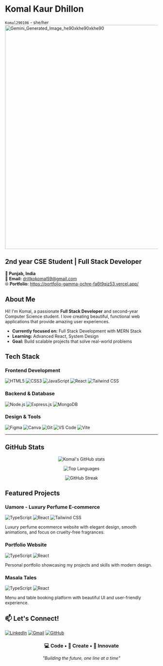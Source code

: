 # Komal Kaur Dhillon
`Komal290106` - she/her
<img width="1408" height="736" alt="Gemini_Generated_Image_he90xkhe90xkhe90" src="https://github.com/user-attachments/assets/8df77747-b57e-4583-b163-bed468f9729f" />


## 2nd year CSE Student | Full Stack Developer

**📍 Punjab, India**  
📧 **Email:** drillkokomal59@gmail.com  
🌐 **Portfolio:** https://portfolio-gamma-ochre-fa6t9qiz53.vercel.app/



##  About Me

Hi! I'm Komal, a passionate **Full Stack Developer** and second-year Computer Science student. I love creating beautiful, functional web applications that provide amazing user experiences.

-  **Currently focused on:** Full Stack Development with MERN Stack
-  **Learning:** Advanced React, System Design
-  **Goal:** Build scalable projects that solve real-world problems


##  Tech Stack

### **Frontend Development**
![HTML5](https://img.shields.io/badge/HTML5-E34F26?style=for-the-badge&logo=html5&logoColor=white)
![CSS3](https://img.shields.io/badge/CSS3-1572B6?style=for-the-badge&logo=css3&logoColor=white)
![JavaScript](https://img.shields.io/badge/JavaScript-F7DF1E?style=for-the-badge&logo=javascript&logoColor=black)
![React](https://img.shields.io/badge/React-20232A?style=for-the-badge&logo=react&logoColor=61DAFB)
![Tailwind CSS](https://img.shields.io/badge/Tailwind_CSS-38B2AC?style=for-the-badge&logo=tailwind-css&logoColor=white)

### **Backend & Database**
![Node.js](https://img.shields.io/badge/Node.js-43853D?style=for-the-badge&logo=node.js&logoColor=white)
![Express.js](https://img.shields.io/badge/Express.js-404D59?style=for-the-badge&logo=express&logoColor=white)
![MongoDB](https://img.shields.io/badge/MongoDB-4EA94B?style=for-the-badge&logo=mongodb&logoColor=white)

### **Design & Tools**
![Figma](https://img.shields.io/badge/Figma-F24E1E?style=for-the-badge&logo=figma&logoColor=white)
![Canva](https://img.shields.io/badge/Canva-%2300C4CC?style=for-the-badge&logo=Canva&logoColor=white)
![Git](https://img.shields.io/badge/Git-F05032?style=for-the-badge&logo=git&logoColor=white)
![VS Code](https://img.shields.io/badge/VS_Code-0078D4?style=for-the-badge&logo=visual%20studio%20code&logoColor=white)
![Vite](https://img.shields.io/badge/Vite-B73BFE?style=for-the-badge&logo=vite&logoColor=FFD62E)

---

##  GitHub Stats

<div align="center">

![Komal's GitHub stats](https://github-readme-stats.vercel.app/api?username=Komal290106&show_icons=true&theme=radical&hide_border=true)

![Top Languages](https://github-readme-stats.vercel.app/api/top-langs/?username=Komal290106&layout=compact&theme=radical&hide_border=true)

![GitHub Streak](https://github-readme-streak-stats.herokuapp.com/?user=Komal290106&theme=radical&hide_border=true)

</div>


##  Featured Projects

###  Uamore - Luxury Perfume E-commerce
![TypeScript](https://img.shields.io/badge/TypeScript-007ACC?style=flat-square&logo=typescript&logoColor=white)
![React](https://img.shields.io/badge/React-20232A?style=flat-square&logo=react&logoColor=61DAFB)
![Tailwind CSS](https://img.shields.io/badge/Tailwind_CSS-38B2AC?style=flat-square&logo=tailwind-css&logoColor=white)

Luxury perfume ecommerce website with elegant design, smooth animations, and focus on cruelty-free fragrances.

###  Portfolio Website
![TypeScript](https://img.shields.io/badge/TypeScript-007ACC?style=flat-square&logo=typescript&logoColor=white)
![React](https://img.shields.io/badge/React-20232A?style=flat-square&logo=react&logoColor=61DAFB)

Personal portfolio showcasing my projects and skills with modern design.

###  Masala Tales
![TypeScript](https://img.shields.io/badge/TypeScript-007ACC?style=flat-square&logo=typescript&logoColor=white)
![React](https://img.shields.io/badge/React-20232A?style=flat-square&logo=react&logoColor=61DAFB)

Menu and table booking platform with beautiful UI and user-friendly experience.


## 📫 Let's Connect!

[![LinkedIn](https://img.shields.io/badge/LinkedIn-0077B5?style=for-the-badge&logo=linkedin&logoColor=white)](https://www.linkedin.com/in/komal-kaur-dhillon-59149a330/)
[![Gmail](https://img.shields.io/badge/Gmail-D14836?style=for-the-badge&logo=gmail&logoColor=white)](mailto:dhillonkomal59@gmail.com)
[![GitHub](https://img.shields.io/badge/GitHub-100000?style=for-the-badge&logo=github&logoColor=white)](https://github.com/Komal290106)


<div align="center">

### 💻 **Code** • 🎨 **Create** • 🚀 **Innovate**

*"Building the future, one line at a time"*

</div>
